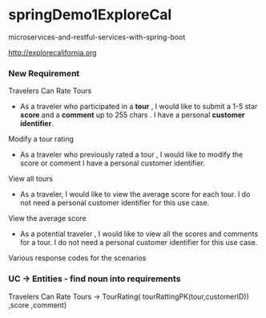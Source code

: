 # springDemo1ExploreCal
microservices-and-restful-services-with-spring-boot

http://explorecalifornia.org


### New Requirement

Travelers Can Rate Tours

* As a traveler who participated in a **tour** , I would like to submit a 1-5 star **score** and a **comment** up to 255 chars .
  I have a personal **customer identifier**.
  
Modify a tour rating

* As a traveler who previously rated a tour , I would like to modify the score or comment
  I have a personal customer identifier.


View all tours

* As a traveler, I would like to view the average score for each tour.
  I do not need a personal customer identifier for this use case.
  
View the average score

* As a potential traveler , I would like to view all the scores and comments for a tour.
  I do not need a personal customer identifier for this use case.
  
  
Various response codes for the scenarios
  

### UC -> Entities - find noun into requirements

Travelers Can Rate Tours -> TourRating( tourRattingPK(tour,customerID)) ,score ,comment)
